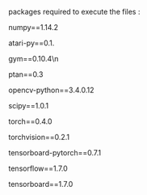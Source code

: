 packages required to execute the files :


numpy==1.14.2

atari-py==0.1.

gym==0.10.4\n

ptan==0.3

opencv-python==3.4.0.12

scipy==1.0.1

torch==0.4.0

torchvision==0.2.1

tensorboard-pytorch==0.7.1

tensorflow==1.7.0

tensorboard==1.7.0
